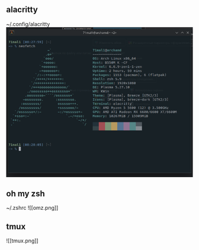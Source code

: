 
##  alacritty
~/.config/alacritty
![Image description](./picture/alacritty.png)

## oh my zsh
~/.zshrc
![[omz.png]]
## tmux
![[tmux.png]]





